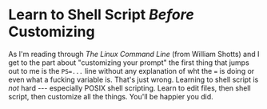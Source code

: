 # Learn to Shell Script *Before* Customizing

As I'm reading through *The Linux Command Line* (from William Shotts)
and I get to the part about "customizing your prompt" the first thing
that jumps out to me is the `PS=...` line without any explanation of wht
the `=` is doing or even what a fucking variable is. That's just wrong.
Learning to shell script is *not* hard --- especially POSIX shell
scripting. Learn to edit files, then shell script, then customize all
the things. You'll be happier you did.
